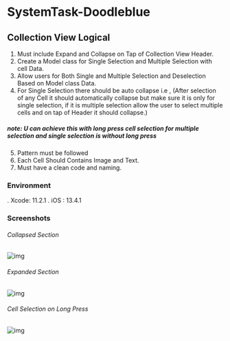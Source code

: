 # SystemTask-Doodleblue

## Collection View Logical 

1. Must include Expand and Collapse on Tap of Collection View Header.
2. Create a Model class for Single Selection and Multiple Selection with cell Data.
3. Allow users for Both Single and Multiple Selection and Deselection Based on Model class Data.
4. For Single Selection there should be auto collapse i.e , (After selection of any Cell it should automatically collapse but make sure it is only for single selection, if it is multiple selection allow the user to select multiple cells and on tap of Header it should collapse.)

##### note: U can achieve this with long press cell selection for multiple selection and single selection is without long press

5. Pattern must be followed
6. Each Cell Should Contains Image and Text.
7. Must have a clean code and naming.

### Environment
. Xcode: 11.2.1
. iOS : 13.4.1

### Screenshots
###### Collapsed Section
![img](https://i.imgur.com/q47jJqW.png)

###### Expanded Section
![img](https://i.imgur.com/fkp4oEW.png) 

###### Cell Selection on Long Press
![img](https://i.imgur.com/S9YsDs2.png)

